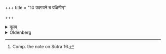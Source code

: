 +++
title = "10 उदगयने च पक्षिणीम्"

+++

<details><summary>मूलम्</summary>

उदगयने च पक्षिणीं रात्रिम् १०
</details>

<details><summary>Oldenberg</summary>

10. [^7]  And at (the beginning of) the northerly course of the sun (they wait) one night with one day before and one day after it,


[^7]:  Comp. the note on Sūtra 16.
</details>
